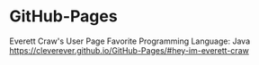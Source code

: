 # GitHub-Pages
Everett Craw's User Page
Favorite Programming Language: Java
https://cleverever.github.io/GitHub-Pages/#hey-im-everett-craw